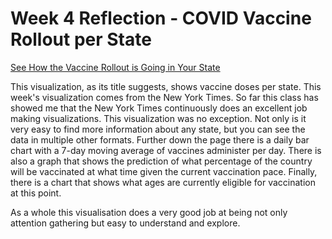 # Week 4 Reflection - COVID Vaccine Rollout per State

[See How the Vaccine Rollout is Going in Your State](https://www.nytimes.com/interactive/2020/us/covid-19-vaccine-doses.html)

This visualization, as its title suggests, shows vaccine doses per state.
This week's visualization comes from the New York Times. 
So far this class has showed me that the New York Times continuously does an excellent job making visualizations.
This visualization was no exception. 
Not only is it very easy to find more information about any state, but you can see the data in multiple other formats.
Further down the page there is a daily bar chart with a 7-day moving average of vaccines administer per day.
There is also a graph that shows the prediction of what percentage of the country will be vaccinated at what time given the current vaccination pace.
Finally, there is a chart that shows what ages are currently eligible for vaccination at this point. 

As a whole this visualisation does a very good job at being not only attention gathering but easy to understand and explore. 